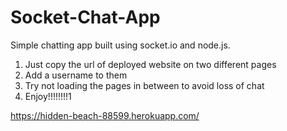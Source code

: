 # Socket-Chat-App

Simple chatting app built using socket.io and node.js.

1. Just copy the url of deployed website on two different pages 
2. Add a username to them
3. Try not loading the pages in between to avoid loss of chat
4. Enjoy!!!!!!!!1


https://hidden-beach-88599.herokuapp.com/
